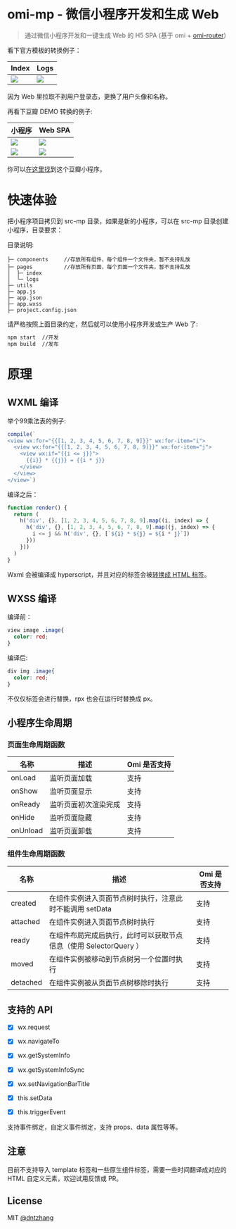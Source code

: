 # omi-mp - 微信小程序开发和生成 Web

> 通过微信小程序开发和一键生成 Web 的 H5 SPA (基于 omi + [omi-router](https://github.com/Tencent/omi/tree/master/packages/omi-router))

看下官方模板的转换例子：


| **Index**                         | **Logs**                           |
| ------------------------------- | ----------------------------------- |
|![](../../assets/mp1.jpg)| ![](../../assets/mp2.jpg)|


因为 Web 里拉取不到用户登录态，更换了用户头像和名称。

再看下豆瓣 DEMO 转换的例子:

| **小程序**                         | **Web SPA**                           |
| ------------------------------- | ----------------------------------- |
|![](../../assets/mp-db1.jpg)| ![](../../assets/web-db1.jpg)|
|![](../../assets/mp-db2.jpg)|![](../../assets/web-db2.jpg)|

你可以[在这里找](https://github.com/Tencent/omi/tree/master/packages/omi-mp-douban)到这个豆瓣小程序。

# 快速体验

把小程序项目拷贝到 src-mp 目录，如果是新的小程序，可以在 src-mp 目录创建小程序，目录要求：

目录说明:

```
├─ components     //存放所有组件，每个组件一个文件夹，暂不支持乱放
├─ pages          //存放所有页面，每个页面一个文件夹，暂不支持乱放
│  ├─ index    
│  └─ logs   
├─ utils
├─ app.js
├─ app.json
├─ app.wxss
├─ project.config.json
```

请严格按照上面目录约定，然后就可以使用小程序开发或生产 Web 了:

```bash
npm start  //开发
npm build  //发布
```

# 原理

## WXML 编译

举个99乘法表的例子:

```js
compile(`
<view wx:for="{{[1, 2, 3, 4, 5, 6, 7, 8, 9]}}" wx:for-item="i">
  <view wx:for="{{[1, 2, 3, 4, 5, 6, 7, 8, 9]}}" wx:for-item="j">
    <view wx:if="{{i <= j}}">
      {{i}} * {{j}} = {{i * j}}
    </view>
  </view>
</view>`)
```

编译之后：

```js
function render() {
  return (
    h('div', {}, [1, 2, 3, 4, 5, 6, 7, 8, 9].map((i, index) => {
      h('div', {}, [1, 2, 3, 4, 5, 6, 7, 8, 9].map((j, index) => {
        i <= j && h('div', {}, [`${i} * ${j} = ${i * j}`])
      }))
    }))
  )
}
```

Wxml 会被编译成 hyperscript，并且对应的标签会被[转换成 HTML 标签](https://github.com/Tencent/omi/blob/master/packages/omi-mp/scripts/mp/tag-mapping.js#L1-L17)。

## WXSS 编译

编译前：

```css
view image .image{
  color: red;
}
```

编译后:

```css
div img .image{
  color: red;
}
```

不仅仅标签会进行替换，rpx 也会在运行时替换成 px。

## 小程序生命周期

### 页面生命周期函数

| 名称 | 描述  |  Omi 是否支持 |
| ------ | ------  |------  |
| onLoad | 	监听页面加载|  支持	  |
| onShow | 监听页面显示	  | 支持 |
| onReady | 监听页面初次渲染完成 |  支持	 |
| onHide | 监听页面隐藏	  | 支持|
| onUnload | 监听页面卸载  |  支持	|

### 组件生命周期函数

| 名称 | 描述  |Omi 是否支持 |
| ------ | ------  |------  |
| created | 	在组件实例进入页面节点树时执行，注意此时不能调用 setData	|  支持   |
| attached | 在组件实例进入页面节点树时执行	|  支持   |
| ready | 在组件布局完成后执行，此时可以获取节点信息（使用 SelectorQuery ）	|  支持  |
| moved | 在组件实例被移动到节点树另一个位置时执行	  | 支持|
| detached | 在组件实例被从页面节点树移除时执行 |  支持 |

## 支持的 API

- [x] wx.request
- [x] wx.navigateTo
- [x] wx.getSystemInfo
- [x] wx.getSystemInfoSync
- [x] wx.setNavigationBarTitle


- [x] this.setData
- [x] this.triggerEvent

支持事件绑定，自定义事件绑定，支持 props、data 属性等等。

## 注意

目前不支持导入 template 标签和一些原生组件标签，需要一些时间翻译成对应的 HTML 自定义元素，欢迎试用反馈或 PR。

## License
MIT [@dntzhang](https://github.com/dntzhang)
